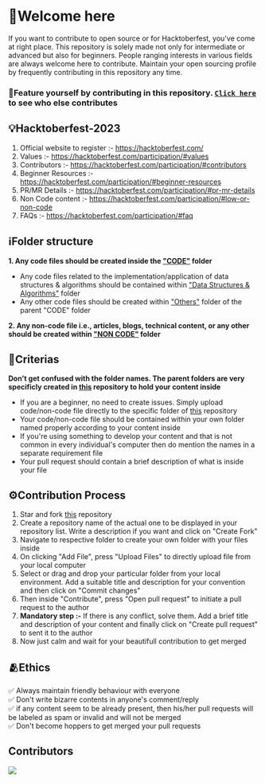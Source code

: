 # 🌸Welcome here
If you want to contribute to open source or for Hacktoberfest, you've come at right place. This repository is solely made not only for intermediate or advanced but also for beginners. People ranging interests in various fields are always welcome here to contribute. Maintain your open sourcing profile by frequently contributing in this repository any time.

### 👑Feature yourself by contributing in this repository. [`Click here`](https://github.com/RitamPaul/Beginner-Friendly/blob/main/CONTRIBUTING.md#contributors) to see who else contributes

## 💡Hacktoberfest-2023
1. Official website to register :- https://hacktoberfest.com/
2. Values :- https://hacktoberfest.com/participation/#values
3. Contributors :- https://hacktoberfest.com/participation/#contributors
4. Beginner Resources :- https://hacktoberfest.com/participation/#beginner-resources
5. PR/MR Details :- https://hacktoberfest.com/participation/#pr-mr-details
6. Non Code content :- https://hacktoberfest.com/participation/#low-or-non-code
7. FAQs :- https://hacktoberfest.com/participation/#faq

## ℹ️Folder structure
**1. Any code files should be created inside the ["CODE"](https://github.com/RitamPaul/Beginner-Friendly/tree/main/CODE) folder**
  + Any code files related to the implementation/application of data structures & algorithms should be contained within ["Data Structures & Algorithms"](https://github.com/RitamPaul/Beginner-Friendly/tree/main/CODE/Data%20Structures%20%26%20Algorithms) folder
  + Any other code files should be created within ["Others"](https://github.com/RitamPaul/Beginner-Friendly/tree/main/CODE/Others) folder of the parent "CODE" folder

**2. Any non-code file i.e., articles, blogs, technical content, or any other should be created within ["NON CODE"](https://github.com/RitamPaul/Beginner-Friendly/tree/main/NON%20CODE) folder**

## 📝Criterias
**Don't get confused with the folder names. The parent folders are very specificly created in [this](https://github.com/RitamPaul/Beginner-Friendly) repository to hold your content inside**
+ If you are a beginner, no need to create issues. Simply upload code/non-code file directly to the specific folder of [this](https://github.com/RitamPaul/Beginner-Friendly) repository
+ Your code/non-code file should be contained within your own folder named properly according to your content inside
+ If you're using something to develop your content and that is not common in every individual's computer then do mention the names in a separate requirement file
+ Your pull request should contain a brief description of what is inside your file

## ⚙️Contribution Process
1. Star and fork [this](https://github.com/RitamPaul/Beginner-Friendly) repository
3. Create a repository name of the actual one to be displayed in your repository list. Write a description if you want and click on "Create Fork"
4. Navigate to respective folder to create your own folder with your files inside
5. On clicking "Add File", press "Upload Files" to directly upload file from your local computer
6. Select or drag and drop your particular folder from your local environment. Add a suitable title and description for your convention and then click on "Commit changes"
7. Then inside "Contribute", press "Open pull request" to initiate a pull request to the author
8. **Mandatory step :-** If there is any conflict, solve them. Add a brief title and description of your content and finally click on "Create pull request" to sent it to the author
9. Now just calm and wait for your beautifull contribution to get merged

## 🫂Ethics
✅ Always maintain friendly behaviour with everyone <br>
✅ Don't write bizarre contents in anyone's comment/reply <br>
✅ if any content seem to be already present, then his/her pull requests will be labeled as spam or invalid and will not be merged <br>
✅ Don't become hoppers to get merged your pull requests <br>

## Contributors
<a href="https://github.com/RitamPaul/Beginner-Friendly/graphs/contributors">
  <img src="https://contrib.rocks/image?repo=RitamPaul/Beginner-Friendly" />
</a>
